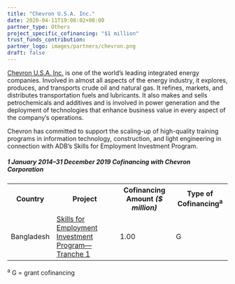 ```yaml
---
title: "Chevron U.S.A. Inc."
date: 2020-04-11T19:08:02+08:00
partner_type: Others
project_specific_cofinancing: "$1 million"
trust_funds_contribution: 
partner_logo: images/partners/chevron.png
draft: false
---
```


<a href="https://www.chevron.com/">Chevron U.S.A. Inc.</a> is one of the world’s leading integrated energy companies. Involved in almost all aspects of the energy industry, it explores, produces, and transports crude oil and natural gas. It refines, markets, and distributes transportation fuels and lubricants. It also makes and sells petrochemicals and additives and is involved in power generation and the deployment of technologies that enhance business value in every aspect of the company’s operations.

Chevron has committed to support the scaling-up of high-quality training programs in information technology, construction, and light engineering in connection with ADB’s Skills for Employment Investment Program.

<split>

##### _1 January 2014–31 December 2019_ Cofinancing with Chevron Corporation

<table class="table dr-partner-table">

<tr>
<th>Country</th>
<th>Project</th>
<th>Cofinancing Amount <em>($ million)</em></th>
<th>Type of Cofinancing<sup>a</sup></th>
</tr>
<tr>
<td>Bangladesh</td>
<td><a
href="https://www.adb.org/projects/42466-015/main" target="_blank">Skills
for Employment Investment Program—Tranche 1</a></td>
<td>1.00 </td>
<td>G</td>
</tr>
</table>


<p class="dr-footnote"><sup>a</sup> G = grant cofinancing</p>